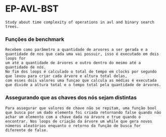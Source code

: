 # EP-AVL-BST
    Study about time complexity of operations in avl and binary search trees.
### Funções de benchmark
    Recebem como parâmetro a quantidade de arvores a ser gerada e a quantidade de nos que cada uma vai possuir, isso é executado em dois loops for 
    um até a quantidade de árvores e outro dentro do mesmo até a quantidade de nós. 
    No fim dos loops é calculado o total de tempo em clocks por segundo que levou para criar cada árvore e altura total delas, 
    com esses dois valores uma funçao que calcula as médias é executada que divide a altura total e o tempo total pela quantidade de árvores.

### Assegurando que as chaves dos nós sejam distintas    
    Para assegurar que valores de chave não se repitam, uma função bool que busca por um dado elemento foi criada retornando false quando não achar um elemento com a chave dada na árvore e true quando o encontrar. Nos loops de criação da árvore um while que gera novos números aleatórios enquanto o retorno da função de busca for       diferente de false.
 						    
    
